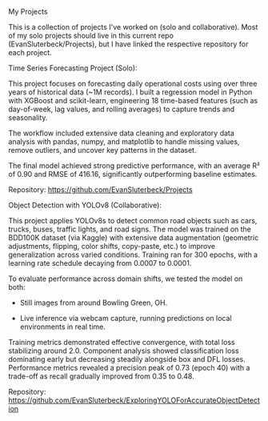 My Projects

This is a collection of projects I've worked on (solo and collaborative). Most of my solo projects should live in this current repo (EvanSluterbeck/Projects), but I have linked the respective repository for each project.

Time Series Forecasting Project (Solo):

This project focuses on forecasting daily operational costs using over three years of historical data (~1M records). I built a regression model in Python with XGBoost and scikit-learn, engineering 18 time-based features (such as day-of-week, lag values, and rolling averages) to capture trends and seasonality.

The workflow included extensive data cleaning and exploratory data analysis with pandas, numpy, and matplotlib to handle missing values, remove outliers, and uncover key patterns in the dataset.

The final model achieved strong predictive performance, with an average R² of 0.90 and RMSE of 416.16, significantly outperforming baseline estimates.

Repository: https://github.com/EvanSluterbeck/Projects

Object Detection with YOLOv8 (Collaborative):

This project applies YOLOv8s to detect common road objects such as cars, trucks, buses, traffic lights, and road signs. The model was trained on the BDD100K dataset (via Kaggle) with extensive data augmentation (geometric adjustments, flipping, color shifts, copy-paste, etc.) to improve generalization across varied conditions. Training ran for 300 epochs, with a learning rate schedule decaying from 0.0007 to 0.0001.

To evaluate performance across domain shifts, we tested the model on both:

- Still images from around Bowling Green, OH.

- Live inference via webcam capture, running predictions on local environments in real time.

Training metrics demonstrated effective convergence, with total loss stabilizing around 2.0. Component analysis showed classification loss dominating early but decreasing steadily alongside box and DFL losses. Performance metrics revealed a precision peak of 0.73 (epoch 40) with a trade-off as recall gradually improved from 0.35 to 0.48.

Repository: https://github.com/EvanSluterbeck/ExploringYOLOForAccurateObjectDetection

